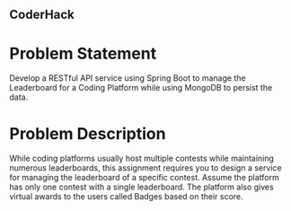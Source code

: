 ## CoderHack
# Problem Statement
Develop a RESTful API service using Spring Boot to manage the Leaderboard for a Coding Platform while using MongoDB to persist the data.
# Problem Description
While coding platforms usually host multiple contests while maintaining numerous leaderboards, this assignment requires you to design a service for managing the leaderboard of a specific contest. Assume the platform has only one contest with a single leaderboard. The platform also gives virtual awards to the users called Badges based on their score.
